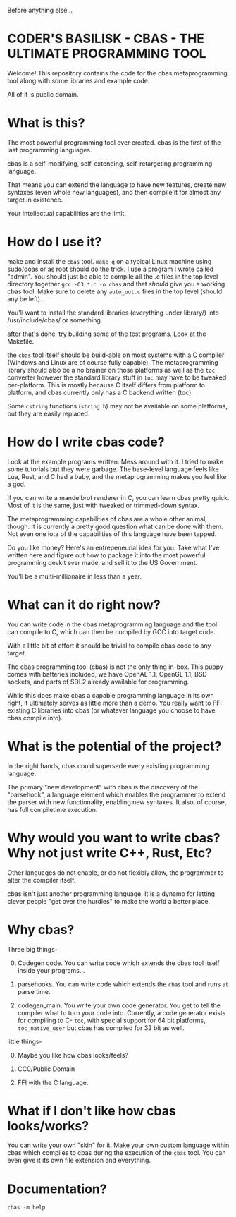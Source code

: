 Before anything else...

# CODER'S BASILISK - CBAS - THE ULTIMATE PROGRAMMING TOOL

Welcome! This repository contains the code for the cbas metaprogramming
tool along with some libraries and example code.

All of it is public domain.

# What is this?

The most powerful programming tool ever created. cbas is the first of the last 
programming languages.

cbas is a self-modifying, self-extending, self-retargeting programming language.

That means you can extend the language to have new features, create new syntaxes (even
whole new languages), and then compile it for almost any target in existence.

Your intellectual capabilities are the limit.

# How do I use it?

make and install the `cbas` tool. `make q` on a typical Linux machine using sudo/doas or as root
should do the trick. I use a program I wrote called "admin". You should just be able to compile all
the .c files in the top level directory together `gcc -O3 *.c -o cbas` and that _should_ give you
a working cbas tool. Make sure to delete any `auto_out.c` files in the top level (should any
be left).

You'll want to install the standard libraries (everything under library/) into /usr/include/cbas/
or something. 

after that's done, try building some of the test programs. Look at the Makefile.

the `cbas` tool itself should be build-able on most systems with a C compiler (Windows and Linux are of course
fully capable). The metaprogramming library should also be a no brainer on those platforms as well as the `toc` 
converter however the standard library stuff in `toc` may have to be tweaked per-platform. This is mostly 
because C itself differs from platform
to platform, and cbas currently only has a C backend written (toc).

Some `cstring` functions (`string.h`) may not be available on some platforms, but they are
easily replaced.

# How do I write cbas code?

Look at the example programs written. Mess around with it. I tried to make some tutorials
but they were garbage. The base-level language feels like Lua, Rust, and C had a baby,
and the metaprogramming makes you feel like a god.

If you can write a mandelbrot renderer in C, you can learn cbas pretty quick. Most of it is the same,
just with tweaked or trimmed-down syntax.

The metaprogramming capabilities of cbas are a whole other animal, though. It is currently a pretty
good question what can be done with them. Not even one iota of the capabilities of this language have been
tapped.

Do you like money? Here's an entrepeneurial idea for you: Take what I've written here and figure out how
to package it into the most powerful programming devkit ever made, and sell it to the US Government.

You'll be a multi-millionaire in less than a year.

# What can it do right now?

You can write code in the cbas metaprogramming language and the tool can compile to C, which
can then be compiled by GCC into target code. 


With a little bit of effort it should be trivial to compile cbas code to any target.

The cbas programming tool (cbas) is not the only thing in-box. This puppy comes with
batteries included, we have OpenAL 1.1, OpenGL 1.1, BSD sockets, and parts of SDL2 already available
for programming.

While this does make cbas a capable programming language in its own right, it ultimately serves
as little more than a demo. You really want to FFI existing C libraries into cbas (or whatever
language you choose to have cbas compile into).


# What is the potential of the project?

In the right hands, cbas could supersede every existing programming language.

The primary "new development" with cbas is the discovery of the "parsehook",
a language element which enables the programmer to extend the parser with new
functionality, enabling new syntaxes. It also, of course, has full compiletime execution.

# Why would you want to write cbas? Why not just write C++, Rust, Etc?

Other languages do not enable, or do not flexibly allow, the programmer to alter the
compiler itself.

cbas isn't just another programming language. It is a dynamo for letting clever people
"get over the hurdles" to make the world a better place.


# Why cbas?

Three big things-

0. Codegen code. You can write code which extends the cbas tool itself inside your programs...

1. parsehooks. You can write code which extends the `cbas` tool and runs at parse time.

2. codegen_main. You write your own code generator. You get to tell the compiler what to turn
your code into. Currently, a code generator exists for compiling to C- `toc`, with special
support for 64 bit platforms, `toc_native_user` but cbas has compiled for 32 bit as well.

little things-

0. Maybe you like how cbas looks/feels?

1. CC0/Public Domain

2. FFI with the C language.



# What if I don't like how cbas looks/works?

You can write your own "skin" for it. Make your own custom language within cbas which
compiles to cbas during the execution of the `cbas` tool. You can even give it its own
file extension and everything.

# Documentation?

`cbas -m help`




